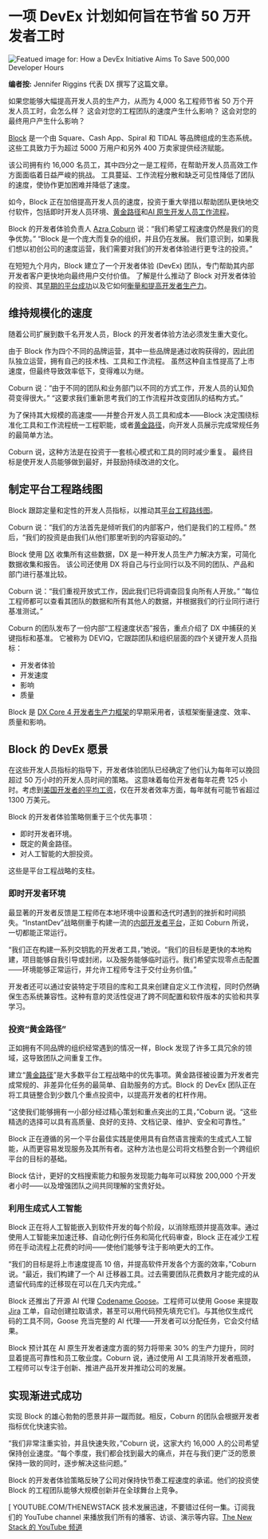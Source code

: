 # 一项 DevEx 计划如何旨在节省 50 万开发者工时

![Featued image for: How a DevEx Initiative Aims To Save 500,000 Developer Hours](https://cdn.thenewstack.io/media/2025/03/561f695c-devex-productivity-2-1024x576.jpg)

**编者按:** Jennifer Riggins 代表 DX 撰写了这篇文章。

如果您能够大幅提高开发人员的生产力，从而为 4,000 名工程师节省 50 万个开发人员工时，会怎么样？ 这会对您的工程团队的速度产生什么影响？ 这会对您的最终用户产生什么影响？

[Block](https://block.xyz/) 是一个由 Square、Cash App、Spiral 和 TIDAL 等品牌组成的生态系统。 这些工具致力于为超过 5000 万用户和另外 400 万卖家提供经济赋能。

该公司拥有约 16,000 名员工，其中四分之一是工程师，在帮助开发人员高效工作方面面临着日益严峻的挑战。 工具蔓延、工作流程分散和缺乏可见性降低了团队的速度，使协作更加困难并降低了速度。

如今，Block 正在加倍提高开发人员的速度，投资于重大举措以帮助团队更快地交付软件，包括即时开发人员环境、[黄金路径](https://thenewstack.io/platform-engineering/)和[AI 原生开发人员工作流程](https://thenewstack.io/ai/)。

Block 的开发者体验负责人 [Azra Coburn](https://www.linkedin.com/in/azra-coburn/) 说：“我们希望工程速度仍然是我们的竞争优势。” “Block 是一个庞大而复杂的组织，并且仍在发展。 我们意识到，如果我们想以初创公司的速度运营，我们需要对我们的开发者体验进行更专注的投资。”

在短短九个月内，Block 建立了一个开发者体验 (DevEx) 团队，专门帮助其内部开发者客户更快地向最终用户交付价值。 了解是什么推动了 Block 对开发者体验的投资、其[早期的平台成功](https://thenewstack.io/at-platformcon-for-realtor-com-success-is-driven-by-stories/)以及它如何[衡量和提高开发者生产力](https://thenewstack.io/can-devex-metrics-drive-developer-productivity/)。

## 维持规模化的速度

随着公司扩展到数千名开发人员，Block 的开发者体验方法必须发生重大变化。

由于 Block 作为四个不同的品牌运营，其中一些品牌是通过收购获得的，因此团队独立运营，拥有自己的技术栈、工具和工作流程。 虽然这种自主性提高了上市速度，但最终导致效率低下，变得难以为继。

Coburn 说：“由于不同的团队和业务部门以不同的方式工作，开发人员的认知负荷变得很大。” “这要求我们重新思考我们的工作流程并改变团队的结构方式。”

为了保持其大规模的高速度——并整合开发人员工具和成本——Block 决定围绕标准化工具和工作流程统一工程职能，或者[黄金路径](https://thenewstack.io/how-to-pave-golden-paths-that-actually-go-somewhere/)，向开发人员展示完成常规任务的最简单方法。

Coburn 说，这种方法是在投资于一套核心模式和工具的同时减少重复。 最终目标是使开发人员能够做到最好，并鼓励持续改进的文化。

## 制定平台工程路线图

Block 跟踪定量和定性的开发人员指标，以推动其[平台工程路线图](https://thenewstack.io/platform-engineering-a-workshop-to-help-map-your-strategy/)。

Coburn 说：“我们的方法首先是倾听我们的内部客户，他们是我们的工程师。” 然后，“我们的投资是由我们从他们那里听到的内容驱动的。”

Block 使用 [DX](https://getdx.com/?utm_content=inline+mention) 收集所有这些数据，DX 是一种开发人员生产力解决方案，可简化数据收集和报告。 该公司还使用 DX 将自己与行业同行以及不同的团队、产品和部门进行基准比较。

Coburn 说：“我们重视开放式工作，因此我们已将调查回复向所有人开放。” “每位工程师都可以查看其团队的数据和所有其他人的数据，并根据我们的行业同行进行基准测试。”

Coburn 的团队发布了一份内部“工程速度状态”报告，重点介绍了 DX 中捕获的关键指标和基准。 它被称为 DEVIQ，它跟踪团队和组织层面的四个关键开发人员指标：

- 开发者体验
- 开发速度
- 影响
- 质量

Block 是 [DX Core 4 开发者生产力框架](https://thenewstack.io/4-north-star-metrics-for-platform-engineering-teams/)的早期采用者，该框架衡量速度、效率、质量和影响。

## Block 的 DevEx 愿景

在这些开发人员指标的指导下，开发者体验团队已经确定了他们认为每年可以挽回超过 50 万小时的开发人员时间的策略。
这意味着每位开发者每年花费 125 小时。考虑到[美国开发者的平均工资](https://www.glassdoor.co.uk/Salaries/us-software-developer-salary-SRCH_IL.0,2_IN1_KO3,21.htm)，仅在开发者效率方面，每年就有可能节省超过 1300 万美元。

Block 的开发者体验策略侧重于三个优先事项：

*   即时开发者环境。
*   既定的黄金路径。
*   对人工智能的大胆投资。

这些是平台工程战略的支柱。

### 即时开发者环境

最显著的开发者反馈是工程师在本地环境中设置和迭代时遇到的挫折和时间损失。“InstantDev”战略侧重于构建一流的[内部开发者平台](https://thenewstack.io/7-core-elements-of-an-internal-developer-platform/)，正如 Coburn 所说，一切都能正常运行。

“我们正在构建一系列交钥匙的开发者工具，”她说。“我们的目标是更快的本地构建，项目能够自我引导或封闭，以及服务能够临时运行。我们希望实现零点击配置——环境能够正常运行，并允许工程师专注于交付业务价值。”

开发者还可以通过安装特定于项目的库和工具来创建自定义工作流程，同时仍然确保生态系统兼容性。这种有意的灵活性促进了跨不同配置和软件版本的实验和共享学习。

### 投资“黄金路径”

正如拥有不同品牌的组织经常遇到的情况一样，Block 发现了许多工具冗余的领域，这导致团队之间重复工作。

建立“[黄金路径](https://thenewstack.io/how-to-pave-golden-paths-that-actually-go-somewhere/)”是大多数平台工程战略中的优先事项。黄金路径被设置为开发者完成常规的、非差异化任务的最简单、自助服务的方式。Block 的 DevEx 团队正在将工具链整合到少数几个重点投资中，以提高开发者的杠杆作用。

“这使我们能够拥有一小部分经过精心策划和重点突出的工具，”Coburn 说。“这些精选的选择可以具有高质量、良好的支持、文档记录、维护、安全和可靠性。”

Block 正在遵循的另一个平台最佳实践是使用具有自然语言搜索的生成式人工智能，从而更容易发现服务及其所有者。这种方法也是公司将文档整合到一个跨组织平台的目标的基础。

Block 估计，更好的文档搜索能力和服务发现能力每年可以释放 200,000 个开发者小时——以及增强团队之间共同理解的宝贵好处。

### 利用生成式人工智能

Block 正在将人工智能嵌入到软件开发的每个阶段，以消除瓶颈并提高效率。通过使用人工智能来加速迁移、自动化例行任务和简化代码审查，Block 正在减少工程师在手动流程上花费的时间——使他们能够专注于影响更大的工作。

“我们的目标是将上市速度提高 10 倍，并提高软件开发各个方面的效率，”Coburn 说。“最近，我们构建了一个 AI 迁移器工具。过去需要团队花费数月才能完成的从遗留代码库的迁移现在可以在几天内完成。”

Block 还推出了开源 AI 代理 [Codename Goose](https://github.com/block/goose)。工程师可以使用 Goose 来提取 [Jira](https://thenewstack.io/why-developers-hate-jira-and-what-atlassian-is-doing-about-it/) 工单，自动创建拉取请求，甚至可以用代码预先填充它们。与其他仅生成代码的工具不同，Goose 充当完整的 AI 代理——开发者可以分配任务，它会交付结果。

Block 预计其在 AI 原生开发者速度方面的努力将带来 30% 的生产力提升，同时显着提高可靠性和员工敬业度。Coburn 说，通过使用 AI 工具消除开发者瓶颈，工程师可以专注于创新、推进产品开发并推动公司的发展。

## 实现渐进式成功

实现 Block 的雄心勃勃的愿景并非一蹴而就。相反，Coburn 的团队会根据开发者指标优化快速实验。

“我们非常注重实验，并且快速失败，”Coburn 说，这家大约 16,000 人的公司希望保持创业速度。“每个季度，我们都会找到最大的痛点，并在与我们更广泛的愿景保持一致的同时，逐步解决这些问题。”

Block 的开发者体验策略反映了公司对保持快节奏工程速度的承诺。他们的投资使 Block 的工程团队能够大规模创新并在全球舞台上竞争。

[
YOUTUBE.COM/THENEWSTACK
技术发展迅速，不要错过任何一集。订阅我们的 YouTube
channel 来播放我们所有的播客、访谈、演示等内容。[The New Stack 的 YouTube 频道](https://youtube.com/thenewstack?sub_confirmation=1)